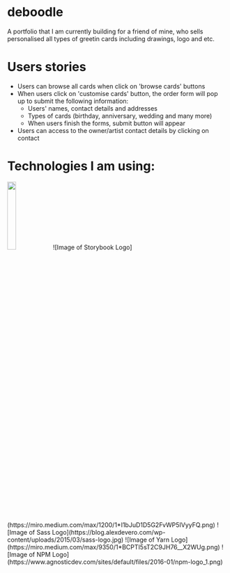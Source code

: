 # deboodle
A portfolio that I am currently building for a friend of mine, who sells personalised all types of greetin cards including drawings, logo and etc.

# Users stories
- Users can browse all cards when click on 'browse cards' buttons
- When users click on 'customise cards' button, the order form will pop up to submit the following information:
  - Users' names, contact details and addresses
  - Types of cards (birthday, anniversary, wedding and many more)
  - When users finish the forms, submit button will appear
 - Users can access to the owner/artist contact details by clicking on contact

# Technologies I am using:
<img src="https://www.import.io/wp-content/uploads/2017/10/React-logo.png" width="20%">
![Image of Storybook Logo](https://miro.medium.com/max/1200/1*I1bJuD1D5G2FvWP5IVyyFQ.png)
![Image of Sass Logo](https://blog.alexdevero.com/wp-content/uploads/2015/03/sass-logo.jpg)
![Image of Yarn Logo](https://miro.medium.com/max/9350/1*BCPTI5sT2C9JH76__X2WUg.png)
![Image of NPM Logo](https://www.agnosticdev.com/sites/default/files/2016-01/npm-logo_1.png)

